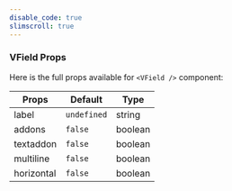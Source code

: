 ```yaml
---
disable_code: true
slimscroll: true
---
```


### VField Props

Here is the full props available for `<VField />` component:

| Props      | Default                                       | Type    |
| ---------- | --------------------------------------------- | ------- |
| label      | <span class="is-undefined">`undefined`</span> | string  |
| addons     | <span class="is-boolean">`false`</span>       | boolean |
| textaddon  | <span class="is-boolean">`false`</span>       | boolean |
| multiline  | <span class="is-boolean">`false`</span>       | boolean |
| horizontal | <span class="is-boolean">`false`</span>       | boolean |
